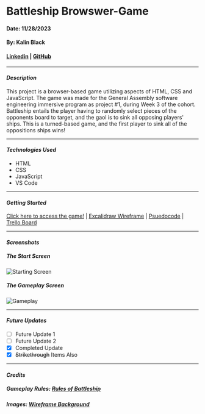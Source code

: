 # Battleship Browswer-Game
#### Date: 11/28/2023
#### By: Kalin Black 
#### [Linkedin](https://www.linkedin.com/in/kalin-black/) | [GitHub](https://github.com/kfblack)
***
#### **_Description_**
This project is a browser-based game utilizing aspects of HTML, CSS and JavaScript. The game was made for the General Assembly software engineering immersive program as project #1, during Week 3 of the cohort. Battleship entails the player having to randomly select pieces of the opponents board to target, and the gaol is to sink all opposing players' ships. This is a turned-based game, and the first player to sink all of the oppositions ships wins!
***
#### **_Technologies Used_**
- HTML
- CSS
- JavaScript
- VS Code
***
#### **_Getting Started_**
[Click here to access the game!]() | [Excalidraw Wireframe](https://excalidraw.com/#json=BW8bqyMbvTDCvlW9cOwSf,dQISyJW9DRdwKYYZIDZWSQ) | [Psuedocode](https://docs.google.com/document/d/1KfQWf1qW6ScpNuFh3tbMZSaZ4Tq4hj5joyYAANEl9Ps/edit?usp=sharing) | [Trello Board](https://trello.com/b/PAR61byO/battleship-browser-game)
***
#### **_Screenshots_**

##### The Start Screen 
![Starting Screen]()

##### The Gameplay Screen
![Gameplay]()
***
#### **_Future Updates_**
- [ ] Future Update 1
- [ ] Future Update 2
- [x] Completed Update
- [x] ~~Strikethrough~~ Items Also
***
#### **_Credits_**

##### Gameplay Rules: [Rules of Battleship](https://www.hasbro.com/common/instruct/battleship.pdf)
##### Images: [Wireframe Background](https://warontherocks.com/wp-content/uploads/2020/12/6432150-1-1024x654.jpg)
